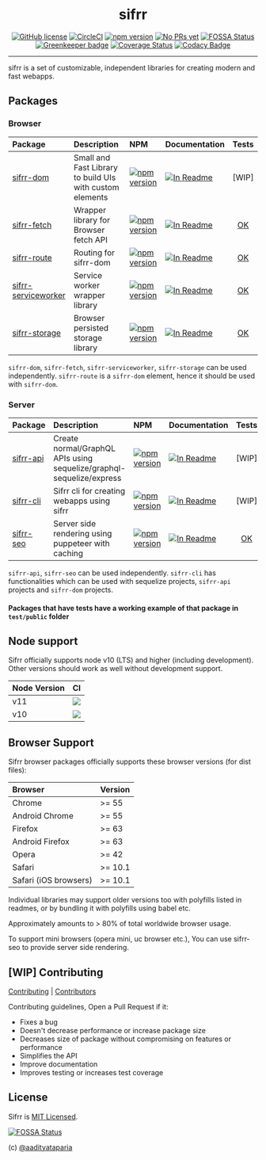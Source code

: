 <h1 align="center"> sifrr </h1>
<p align="center">
  <a href="https://github.com/sifrr/sifrr/blob/master/LICENSE"><img src="https://img.shields.io/badge/license-MIT-blue.svg" alt="GitHub license" /></a>
  <a href="https://circleci.com/gh/sifrr/sifrr"><img src="https://circleci.com/gh/sifrr/sifrr.svg?style=shield" alt="CircleCI" /></a>
  <a href="https://www.npmjs.com/package/@sifrr/dom"><img src="https://img.shields.io/npm/v/@sifrr/dom.svg" alt="npm version" /></a>
  <a href="./docs/CONTRIBUTING.md"><img src="https://img.shields.io/badge/PRs-Not%20yet-red.svg" alt="No PRs yet" /></a>
  <a href="https://app.fossa.io/projects/git%2Bgithub.com%2Fsifrr%2Fsifrr?ref=badge_shield"><img src="https://app.fossa.io/api/projects/git%2Bgithub.com%2Fsifrr%2Fsifrr.svg?type=shield" alt="FOSSA Status" /></a>
  <a href="https://greenkeeper.io/"><img src="https://badges.greenkeeper.io/sifrr/sifrr.svg" alt="Greenkeeper badge" /></a>
  <a href="https://coveralls.io/github/sifrr/sifrr?branch=master"><img src="https://coveralls.io/repos/github/sifrr/sifrr/badge.svg?branch=master" alt="Coverage Status" /></a>
  <a href="https://www.codacy.com/app/aadityataparia/sifrr"><img src="https://api.codacy.com/project/badge/Grade/c7e9c6f6e0734118abb68f9d59529b73" alt="Codacy Badge" /></a>
</p>

* * *

sifrr is a set of customizable, independent libraries for creating modern and fast webapps.

## Packages

### Browser

| Package                                                       | Description                                              | NPM                                                                                                                         | Documentation                                                                                                  |                           Tests                          |
| :------------------------------------------------------------ | :------------------------------------------------------- | :-------------------------------------------------------------------------------------------------------------------------- | :------------------------------------------------------------------------------------------------------------- | :------------------------------------------------------: |
| [sifrr-dom](./packages/browser/sifrr-dom)                     | Small and Fast Library to build UIs with custom elements | [![npm version](https://img.shields.io/npm/v/@sifrr/dom.svg)](https://www.npmjs.com/package/@sifrr/dom)                     | [![In Readme](https://img.shields.io/badge/API%20docs-Readme-red.svg)](./packages/browser/sifrr-dom#readme)    |                          \[WIP]                          |
| [sifrr-fetch](./packages/browser/sifrr-fetch)                 | Wrapper library for Browser fetch API                    | [![npm version](https://img.shields.io/npm/v/@sifrr/fetch.svg)](https://www.npmjs.com/package/@sifrr/fetch)                 | [![In Readme](https://img.shields.io/badge/API%20docs-Readme-red.svg)](./packages/browser/sifrr-fetch)         |  [OK](./packages/browser/sifrr-fetch/test#readme#readme) |
| [sifrr-route](./packages/browser/sifrr-route)                 | Routing for sifrr-dom                                    | [![npm version](https://img.shields.io/npm/v/@sifrr/route.svg)](https://www.npmjs.com/package/@sifrr/route)                 | [![In Readme](https://img.shields.io/badge/API%20docs-Readme-red.svg)](./packages/browser/sifrr-route)         |     [OK](./packages/browser/sifrr-route/test#readme)     |
| [sifrr-serviceworker](./packages/browser/sifrr-serviceworker) | Service worker wrapper library                           | [![npm version](https://img.shields.io/npm/v/@sifrr/serviceworker.svg)](https://www.npmjs.com/package/@sifrr/serviceworker) | [![In Readme](https://img.shields.io/badge/API%20docs-Readme-red.svg)](./packages/browser/sifrr-serviceworker) | [OK](./packages/browser/sifrr-serviceworker/test#readme) |
| [sifrr-storage](./packages/browser/sifrr-storage)             | Browser persisted storage library                        | [![npm version](https://img.shields.io/npm/v/@sifrr/storage.svg)](https://www.npmjs.com/package/@sifrr/storage)             | [![In Readme](https://img.shields.io/badge/API%20docs-Readme-red.svg)](./packages/browser/sifrr-storage)       |    [OK](./packages/browser/sifrr-storage/test#readme)    |

`sifrr-dom`, `sifrr-fetch`, `sifrr-serviceworker`, `sifrr-storage` can be used independently. `sifrr-route` is a `sifrr-dom` element, hence it should be used with `sifrr-dom`.

### Server

| Package                                  | Description                                                          | NPM                                                                                                     | Documentation                                                                                              |                     Tests                     |
| :--------------------------------------- | :------------------------------------------------------------------- | :------------------------------------------------------------------------------------------------------ | :--------------------------------------------------------------------------------------------------------- | :-------------------------------------------: |
| [sifrr-api](./packages/server/sifrr-api) | Create normal/GraphQL APIs using sequelize/graphql-sequelize/express | [![npm version](https://img.shields.io/npm/v/@sifrr/api.svg)](https://www.npmjs.com/package/@sifrr/api) | [![In Readme](https://img.shields.io/badge/API%20docs-Readme-red.svg)](./packages/server/sifrr-api#readme) |                     \[WIP]                    |
| [sifrr-cli](./packages/server/sifrr-cli) | Sifrr cli for creating webapps using sifrr                           | [![npm version](https://img.shields.io/npm/v/@sifrr/cli.svg)](https://www.npmjs.com/package/@sifrr/cli) | [![In Readme](https://img.shields.io/badge/API%20docs-Readme-red.svg)](./packages/server/sifrr-cli#readme) |                     \[WIP]                    |
| [sifrr-seo](./packages/server/sifrr-seo) | Server side rendering using puppeteer with caching                   | [![npm version](https://img.shields.io/npm/v/@sifrr/seo.svg)](https://www.npmjs.com/package/@sifrr/seo) | [![In Readme](https://img.shields.io/badge/API%20docs-Readme-red.svg)](./packages/server/sifrr-seo)        | [OK](./packages/server/sifrr-seo/test#readme) |

`sifrr-api`, `sifrr-seo` can be used independently. `sifrr-cli` has functionalities which can be used with sequelize projects, `sifrr-api` projects and `sifrr-dom` projects.

#### Packages that have tests have a working example of that package in `test/public` folder

## Node support

Sifrr officially supports node v10 (LTS) and higher (including development). Other versions should work as well without development support.

| Node Version | CI                                                                                                                       |
| :----------- | :----------------------------------------------------------------------------------------------------------------------- |
| v11          | [![](https://travis-matrix-badges.herokuapp.com/repos/sifrr/sifrr/branches/master/2)](https://travis-ci.org/sifrr/sifrr) |
| v10          | [![](https://travis-matrix-badges.herokuapp.com/repos/sifrr/sifrr/branches/master/3)](https://travis-ci.org/sifrr/sifrr) |

## Browser Support

Sifrr browser packages officially supports these browser versions (for dist files):

| Browser               | Version |
| :-------------------- | :------ |
| Chrome                | >= 55   |
| Android Chrome        | >= 55   |
| Firefox               | >= 63   |
| Android Firefox       | >= 63   |
| Opera                 | >= 42   |
| Safari                | >= 10.1 |
| Safari (iOS browsers) | >= 10.1 |

Individual libraries may support older versions too with polyfills listed in readmes, or by bundling it with polyfills using babel etc.

Approximately amounts to > 80% of total worldwide browser usage.

To support mini browsers (opera mini, uc browser etc.), You can use sifrr-seo to provide server side rendering.

## \[WIP] Contributing

[Contributing](docs/CONTRIBUTING.md) \| [Contributors](docs/CONTRIBUTORS)

Contributing guidelines, Open a Pull Request if it:

-   Fixes a bug
-   Doesn't decrease performance or increase package size
-   Decreases size of package without compromising on features or performance
-   Simplifies the API
-   Improve documentation
-   Improves testing or increases test coverage

## License

Sifrr is [MIT Licensed](./LICENSE).

[![FOSSA Status](https://app.fossa.io/api/projects/git%2Bgithub.com%2Fsifrr%2Fsifrr.svg?type=large)](https://app.fossa.io/projects/git%2Bgithub.com%2Fsifrr%2Fsifrr?ref=badge_large)

(c) [@aadityataparia](https://github.com/aadityataparia)
